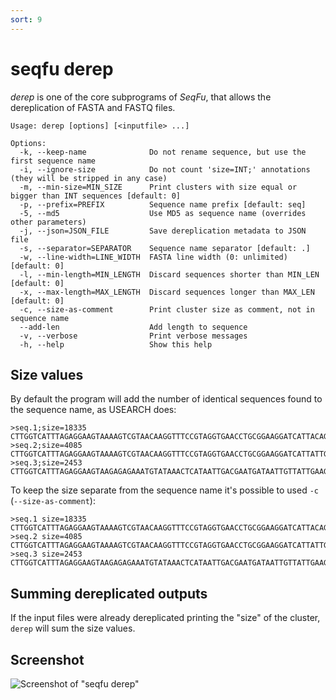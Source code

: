 ```yaml
---
sort: 9
---
```

# seqfu derep

*derep*  is one of the core subprograms of *SeqFu*, that allows 
the dereplication of FASTA and FASTQ files.

```text
Usage: derep [options] [<inputfile> ...]

Options:
  -k, --keep-name              Do not rename sequence, but use the first sequence name
  -i, --ignore-size            Do not count 'size=INT;' annotations (they will be stripped in any case)
  -m, --min-size=MIN_SIZE      Print clusters with size equal or bigger than INT sequences [default: 0]
  -p, --prefix=PREFIX          Sequence name prefix [default: seq]
  -5, --md5                    Use MD5 as sequence name (overrides other parameters)
  -j, --json=JSON_FILE         Save dereplication metadata to JSON file
  -s, --separator=SEPARATOR    Sequence name separator [default: .]
  -w, --line-width=LINE_WIDTH  FASTA line width (0: unlimited) [default: 0]
  -l, --min-length=MIN_LENGTH  Discard sequences shorter than MIN_LEN [default: 0]
  -x, --max-length=MAX_LENGTH  Discard sequences longer than MAX_LEN [default: 0]
  -c, --size-as-comment        Print cluster size as comment, not in sequence name
  --add-len                    Add length to sequence
  -v, --verbose                Print verbose messages
  -h, --help                   Show this help
```

## Size values

By default the program will add the number of identical sequences found to the sequence name, as USEARCH does:
```
>seq.1;size=18335
CTTGGTCATTTAGAGGAAGTAAAAGTCGTAACAAGGTTTCCGTAGGTGAACCTGCGGAAGGATCATTACAGTATTCTTTTTGCCAGCGCTTAATTGCGCGGCGAAAAAACCTTACACACAGTGTTTTTTGTTATTACAAGAACTTTTGCTTTGGTCTGGACTAGAAATAGTTTGGGCCAGAGGTTTACTGAACTAAACTTCAATATTTATATTGAATTGTTATTTATTTAATTGTCAATTTGTTGATTAAATTCAAAAAATCTTCAAAACTTTCAACAACGGATCTCTTGGTTCTCGCATCGATGAAGAACGCAGC
>seq.2;size=4085
CTTGGTCATTTAGAGGAAGTAAAAGTCGTAACAAGGTTTCCGTAGGTGAACCTGCGGAAGGATCATTATTGAAGTTTAACTCAGAGGGTTGTAGCTGGCTCCTCCAAGAGCATGTGCACGCCCTTTGTCTTTACTCTTTTCCACCTGTGCACCTTTTGTAGACCATGAGTGAACTCTCGAGAGCGTTGGCAACGACGTGATCGGTTTGGGGATTTGCGTTCAGCTTTCCCTGTAGCTCGTGGTTTATGTCTTATAAACTCTATAGTCTGTTTTGAATGTCTTATGGGTTTTGCGCTGTAATGGTGCGACCTTTATAAACTATACAACTTTTAGCAACGGATCTCTTGGCTCTCGCATCGATGAAGAACGCAGC
>seq.3;size=2453
CTTGGTCATTTAGAGGAAGTAAGAGAGAAATGTATAAACTCATAATTGACGAATGATAATTGTTATTGAAGTTTTTGTAAAGGGGCTTCTTTATGAATAAGGGATACACGTTTGACGATATGATTAATACCATGATGCCCCTGGCCCTTTGACGGCTCGGCAAAGGGTGAAGGAATTTACTGCACGGTCAGGCCCTCGTCGCATCGATGAAGAACGCAGC
```

To keep the size separate from the sequence name it's possible to used `-c` (`--size-as-comment`):
```
>seq.1 size=18335
CTTGGTCATTTAGAGGAAGTAAAAGTCGTAACAAGGTTTCCGTAGGTGAACCTGCGGAAGGATCATTACAGTATTCTTTTTGCCAGCGCTTAATTGCGCGGCGAAAAAACCTTACACACAGTGTTTTTTGTTATTACAAGAACTTTTGCTTTGGTCTGGACTAGAAATAGTTTGGGCCAGAGGTTTACTGAACTAAACTTCAATATTTATATTGAATTGTTATTTATTTAATTGTCAATTTGTTGATTAAATTCAAAAAATCTTCAAAACTTTCAACAACGGATCTCTTGGTTCTCGCATCGATGAAGAACGCAGC
>seq.2 size=4085
CTTGGTCATTTAGAGGAAGTAAAAGTCGTAACAAGGTTTCCGTAGGTGAACCTGCGGAAGGATCATTATTGAAGTTTAACTCAGAGGGTTGTAGCTGGCTCCTCCAAGAGCATGTGCACGCCCTTTGTCTTTACTCTTTTCCACCTGTGCACCTTTTGTAGACCATGAGTGAACTCTCGAGAGCGTTGGCAACGACGTGATCGGTTTGGGGATTTGCGTTCAGCTTTCCCTGTAGCTCGTGGTTTATGTCTTATAAACTCTATAGTCTGTTTTGAATGTCTTATGGGTTTTGCGCTGTAATGGTGCGACCTTTATAAACTATACAACTTTTAGCAACGGATCTCTTGGCTCTCGCATCGATGAAGAACGCAGC
>seq.3 size=2453
CTTGGTCATTTAGAGGAAGTAAGAGAGAAATGTATAAACTCATAATTGACGAATGATAATTGTTATTGAAGTTTTTGTAAAGGGGCTTCTTTATGAATAAGGGATACACGTTTGACGATATGATTAATACCATGATGCCCCTGGCCCTTTGACGGCTCGGCAAAGGGTGAAGGAATTTACTGCACGGTCAGGCCCTCGTCGCATCGATGAAGAACGCAGC
```

## Summing dereplicated outputs

If the input files were already dereplicated printing the "size" of the cluster, `derep` will sum the
size values.


## Screenshot

![Screenshot of "seqfu derep"](img/screenshot-derep.svg "SeqFu derep")